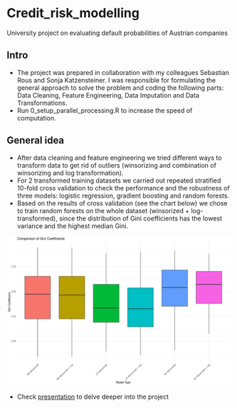 # Credit_risk_modelling
University project on evaluating default probabilities of Austrian companies
## Intro
- The project was prepared in collaboration with my colleagues Sebastian Rous and Sonja Katzensteiner. I was responsible for formulating the general approach to solve the problem and coding the following parts: Data Cleaning, Feature Engineering, Data Imputation and Data Transformations.
- Run 0_setup_parallel_processing.R to increase the speed of computation.
## General idea
- After data cleaning and feature engineering we tried different ways to transform data to get rid of outliers (winsorizing and combination of winsorizing and log transformation).
- For 2 transformed training datasets we carried out repeated stratified 10-fold cross validation to check the performance and the robustness of three models: logistic regression, gradient boosting and random forests.
- Based on the results of cross validation (see the chart below) we chose to train random forests on the whole dataset (winsorized + log-transformed), since the distribution of Gini coefficients has the lowest variance and the highest median Gini.

![Project Screenshot](images/CV_Gini.png)

- Check [presentation](https://github.com/mike-kazakov/Credit_risk_modelling/blob/main/Presentation/Risk%20Management%20Rating%20Model.pdf) to delve deeper into the project
